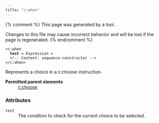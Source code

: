 ```yaml
---
title: "c:when"
---
```


{% comment %}
This page was generated by a tool.

Changes to this file may cause incorrect behavior and will be lost if
the page is regenerated.
{% endcomment %}

<div class="language-xml highlighter-rouge"><pre class="highlight element-syntax"><code><span class="nt">&lt;c:when</span>
  <b>test</b> = <i title="Expression">Expression</i> &gt;
  &lt;!-- Content: <i>sequence-constructor</i> --&gt;
<span class="nt">&lt;/c:when&gt;</span></code></pre></div>
<p>Represents a choice in a c:choose instruction.</p>
<dl>
   <dt><b>Permitted parent elements</b></dt>
   <dd><a href="choose.html">c:choose</a></dd>
</dl>
<h3>Attributes</h3>
<dl>
   <dt><code>test</code></dt>
   <dd>The condition to check for the current choice to be selected.</dd>
</dl>